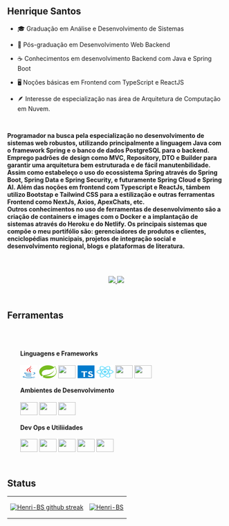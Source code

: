 ## Henrique Santos

- 🎓 Graduação em Análise e Desenvolvimento de Sistemas

- 📜 Pós-graduação em Desenvolvimento Web Backend

- ☕ Conhecimentos em desenvolvimento Backend com Java e Spring Boot

- 🖥️ Noções básicas em Frontend com TypeScript e ReactJS

- 🪶 Interesse de especialização nas área de Arquitetura de Computação em Nuvem.
<br/>

**Programador na busca pela especialização no desenvolvimento de sistemas web robustos, utilizando principalmente a linguagem Java com o framework Spring e o banco de dados PostgreSQL para o backend. 
Emprego padrões de design como MVC, Repository, DTO e Builder para garantir uma arquitetura bem estruturada e de fácil manutenbilidade. 
Assim como estabeleço o uso do ecossistema Spring através do Spring Boot, Spring Data e Spring Security, e futuramente Spring Cloud e Spring AI.
Além das noções em frontend com Typescript e ReactJs, támbem utilizo Bootstap e Tailwind CSS para a estilização e outras ferramentas Frontend como NextJs, Axios, ApexChats, etc.   
Outros conhecimentos no uso de ferramentas de desenvolvimento são a criação de containers e images com o Docker e a implantação de sistemas através do Heroku e do Netlify.
Os principais sistemas que compõe o meu portifólio são: gerenciadores de produtos e clientes, enciclopédias municipais, projetos de integração social e desenvolvimento regional, blogs e plataformas de literatura.**

<br/>

<div align="center" style="padding: 30px; display: inline_block"> 
  <a href = "mailto:hbsantos720@gmail.com"><img src="https://img.shields.io/badge/-Gmail-%23333?style=for-the-badge&logo=gmail&logoColor=white" target="_blank">
  </a>
  <a href="https://www.linkedin.com/in/henrique-b-santos-1758351a3/" target="_blank"><img src="https://img.shields.io/badge/-LinkedIn-%230077B5?style=for-the-badge&logo=linkedin&logoColor=white" target="_blank">
  </a>
</div>

## Ferramentas


<div style="padding: 30px; display: inline_block">
   <h4>Linguagens e Frameworks</h4>
  <img align="center" alt="" height="30" width="40" src="https://raw.githubusercontent.com/devicons/devicon/master/icons/java/java-original.svg"> 
  <img align="center" alt="" height="30" width="40" src="https://raw.githubusercontent.com/devicons/devicon/master/icons/spring/spring-original.svg">
  <img align="center" alt="" height="30" width="40" src="https://cdn.jsdelivr.net/gh/devicons/devicon/icons/postgresql/postgresql-original.svg" />
  <img align="center" alt="" height="30" width="40" src="https://raw.githubusercontent.com/devicons/devicon/master/icons/typescript/typescript-plain.svg">
  <img align="center" alt="" height="30" width="40" src="https://raw.githubusercontent.com/devicons/devicon/master/icons/react/react-original.svg">
  <img align="center" alt="" height="30" width="40" src="https://cdn.jsdelivr.net/gh/devicons/devicon/icons/bootstrap/bootstrap-original.svg" />
<img align="center" alt="" height="30" width="40" src="https://cdn.jsdelivr.net/gh/devicons/devicon/icons/tailwindcss/tailwindcss-original.svg" />

  <h4> Ambientes de Desenvolvimento </h4>
  <img align="center" alt="" height="30" width="40" src="https://cdn.jsdelivr.net/gh/devicons/devicon/icons/intellij/intellij-original.svg" />
  <img align="center" alt="" height="30" width="40" src="https://cdn.jsdelivr.net/gh/devicons/devicon/icons/vscode/vscode-original.svg" />
  <img align="center" alt="" height="30" width="40" src="https://cdn.jsdelivr.net/gh/devicons/devicon/icons/eclipse/eclipse-original.svg" />

<h4>Dev Ops e Utiliidades</h4>
  <img align="center" alt="" height="30" width="40" src="https://cdn.jsdelivr.net/gh/devicons/devicon/icons/git/git-original.svg" />
  <img align="center" alt="" height="30" width="40" src="https://cdn.jsdelivr.net/gh/devicons/devicon/icons/github/github-original.svg" />
  <img align="center" alt="" height="30" width="40" src="https://cdn.jsdelivr.net/gh/devicons/devicon/icons/maven/maven-original.svg" />
  <img align="center" alt="" height="30" width="40" src="https://cdn.jsdelivr.net/gh/devicons/devicon/icons/docker/docker-original.svg" />
  <img align="center" alt="" height="30" width="40" src="https://cdn.jsdelivr.net/gh/devicons/devicon/icons/postman/postman-original.svg" />
  

  </div>

## Status

<div>
  <table>
    <tr>
      <td>

[![Henri-BS github streak](https://github-readme-streak-stats.herokuapp.com/?user=Henri-BS&theme=tokyonight)](https://github.com/DenverCoder1/github-readme-streak-stats)
      </td>
      <td>
[![Henri-BS](https://github-readme-stats.vercel.app/api/top-langs/?username=Henri-BS&hide=html&layout=compact&theme=tokyonight)](https://github.com/anuraghazra/github-readme-stats)
      </td>
    </tr>
  </table>
 </div>
 

